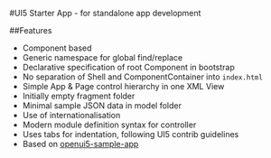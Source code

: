 #UI5 Starter App - for standalone app development

##Features

- Component based
- Generic namespace for global find/replace
- Declarative specification of root Component in bootstrap
- No separation of Shell and ComponentContainer into `index.html`
- Simple App & Page control hierarchy in one XML View
- Initially empty fragment folder
- Minimal sample JSON data in model folder
- Use of internationalisation
- Modern module definition syntax for controller
- Uses tabs for indentation, following UI5 contrib guidelines
- Based on [openui5-sample-app](https://github.com/sap/openui5-sample-app)

